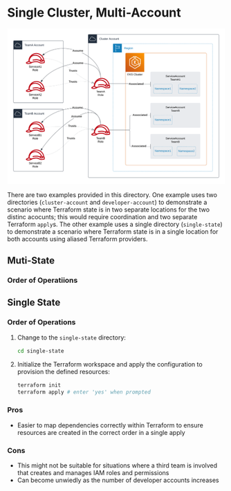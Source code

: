 # Single Cluster, Multi-Account

![High level diagram](../.github/imgs/single-cluster-multi-account.png)

There are two examples provided in this directory. One example uses two directories (`cluster-account` and `developer-account`) to demonstrate a scenario where Terraform state is in two separate locations for the two distinc acocunts; this would require coordination and two separate Terraform `apply`s. The other example uses a single directory (`single-state`) to demonstrate a scenario where Terraform state is in a single location for both accounts using aliased Terraform providers.

## Muti-State

### Order of Operatiions

## Single State

### Order of Operations

1. Change to the `single-state` directory:

    ```sh
    cd single-state
    ```

2. Initialize the Terraform workspace and apply the configuration to provision the defined resources:

    ```sh
    terraform init
    terraform apply # enter 'yes' when prompted
    ```

### Pros

- Easier to map dependencies correctly within Terraform to ensure resources are created in the correct order in a single apply

### Cons

- This might not be suitable for situations where a third team is involved that creates and manages IAM roles and permissions
- Can become unwiedly as the number of developer accounts increases
